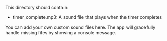 This directory should contain:
- timer_complete.mp3: A sound file that plays when the timer completes

You can add your own custom sound files here. The app will gracefully handle missing files by showing a console message.
